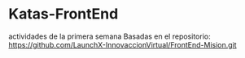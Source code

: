 # Katas-FrontEnd
actividades de la primera semana 
Basadas en el repositorio: https://github.com/LaunchX-InnovaccionVirtual/FrontEnd-Mision.git
